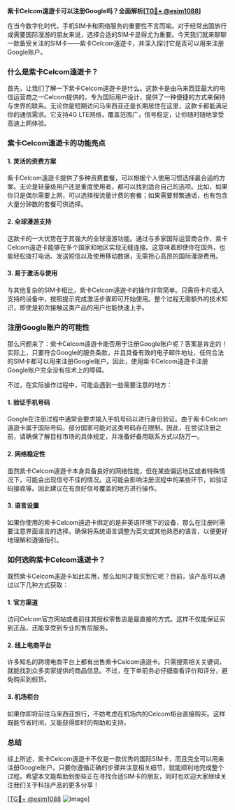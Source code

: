 **紫卡Celcom遠遊卡可以注册Google吗？全面解析[[TG💪+ @esim1088](https://t.me/s/esim1088)]**

在当今数字化时代，手机SIM卡和网络服务的重要性不言而喻。对于经常出国旅行或需要国际漫游的朋友来说，选择合适的SIM卡显得尤为重要。今天我们就来聊聊一款备受关注的SIM卡——紫卡Celcom遠遊卡，并深入探讨它是否可以用来注册Google账户。

### 什么是紫卡Celcom遠遊卡？

首先，让我们了解一下紫卡Celcom遠遊卡是什么。这款卡是由马来西亚最大的电信运营商之一Celcom提供的，专为国际用户设计，提供了一种便捷的方式来保持与世界的联系。无论你是短期访问马来西亚还是长期居住在这里，这款卡都能满足你的通信需求。它支持4G LTE网络，覆盖范围广，信号稳定，让你随时随地享受高速上网体验。

### 紫卡Celcom遠遊卡的功能亮点

#### 1. **灵活的资费方案**
紫卡Celcom遠遊卡提供了多种资费套餐，可以根据个人使用习惯选择最合适的方案。无论是轻量级用户还是重度使用者，都可以找到适合自己的选项。比如，如果你只是偶尔需要上网，可以选择按流量计费的套餐；如果需要频繁通话，也有包含大量分钟数的套餐可供选择。

#### 2. **全球漫游支持**
这款卡的一大优势在于其强大的全球漫游功能。通过与多家国际运营商合作，紫卡Celcom遠遊卡能够在多个国家和地区实现无缝连接。这意味着即使你在国外，也能轻松拨打电话、发送短信以及使用移动数据，无需担心高昂的国际漫游费用。

#### 3. **易于激活与使用**
与其他复杂的SIM卡相比，紫卡Celcom遠遊卡的操作非常简单。只需将卡片插入支持的设备中，按照提示完成激活步骤即可开始使用。整个过程无需额外的技术知识，即使是初次接触这类产品的用户也能快速上手。

### 注册Google账户的可能性

那么问题来了：紫卡Celcom遠遊卡能否用于注册Google账户呢？答案是肯定的！实际上，只要符合Google的服务条款，并且具备有效的电子邮件地址，任何合法的SIM卡都可以用来注册Google账户。因此，使用紫卡Celcom遠遊卡注册Google账户完全没有技术上的障碍。

不过，在实际操作过程中，可能会遇到一些需要注意的地方：

#### 1. **验证手机号码**
Google在注册过程中通常会要求输入手机号码以进行身份验证。由于紫卡Celcom遠遊卡属于国际号码，部分国家可能对这类号码存在限制。因此，在尝试注册之前，请确保了解目标市场的具体规定，并准备好备用联系方式以防万一。

#### 2. **网络稳定性**
虽然紫卡Celcom遠遊卡本身具备良好的网络性能，但在某些偏远地区或者特殊情况下，可能会出现信号不佳的情况。这可能会影响注册流程中的某些环节，如验证码接收等。因此建议在有良好信号覆盖的地方进行操作。

#### 3. **语言设置**
如果你使用的紫卡Celcom遠遊卡绑定的是非英语环境下的设备，那么在注册时需要注意界面语言的选择。确保将系统语言调整为英文或其他熟悉的语言，以便更好地理解和遵循指引。

### 如何选购紫卡Celcom遠遊卡？

既然紫卡Celcom遠遊卡如此实用，那么如何才能买到它呢？目前，该产品可以通过以下几种方式获取：

#### 1. **官方渠道**
访问Celcom官方网站或者前往其授权零售店是最直接的方式。这样不仅能保证买到正品，还能享受到专业的售后服务。

#### 2. **线上电商平台**
许多知名的跨境电商平台上都有出售紫卡Celcom遠遊卡。只需搜索相关关键词，就能找到众多卖家提供的商品信息。不过，在下单前务必仔细查看评价和评分，避免购买到假货。

#### 3. **机场柜台**
如果你即将前往马来西亚旅行，不妨考虑在机场内的Celcom柜台直接购买。这样既能节省时间，又能获得即时的帮助和支持。

### 总结

综上所述，紫卡Celcom遠遊卡不仅是一款优秀的国际SIM卡，而且完全可以用来注册Google账户。只要你遵循正确的步骤并注意相关细节，就能顺利地完成整个过程。希望本文能帮助到那些正在寻找合适SIM卡的朋友，同时也欢迎大家继续关注我们关于科技产品的更多分享！

[[TG💪+ @esim1088](https://t.me/s/esim1088) ![Image](https://i.postimg.cc/4NQfJmqS/Snipaste-2025-05-13-00-14-12.png)]